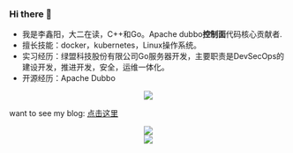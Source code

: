 ### Hi there 👋


- 我是李鑫阳，大二在读，C++和Go。Apache dubbo**控制面**代码核心贡献者. 
- 擅长技能：docker，kubernetes，Linux操作系统。
- 实习经历：绿盟科技股份有限公司Go服务器开发，主要职责是DevSecOps的建设开发，推进开发，安全，运维一体化。
- 开源经历：Apache Dubbo

 
 <div align="center"> <img src="https://stats.justsong.cn/api/csdn?id=qq_61039408"> </div>

want to see my blog: <a href="https://blog.csdn.net/qq_61039408" title="点击这里">点击这里</a>


<div align="center"> <img src="https://github-readme-stats.vercel.app/api?username=sjmshsh"> </div>

<div align="center"> <img src="https://github-readme-stats.vercel.app/api/top-langs/?username=sjmshsh"> </div>
<!--
**sjmshsh/sjmshsh** is a ✨ _special_ ✨ repository because its `README.md` (this file) appears on your GitHub profile.

Here are some ideas to get you started:

- 🔭 I’m currently working on ...
- 🌱 I’m currently learning ...
- 👯 I’m looking to collaborate on ...
- 🤔 I’m looking for help with ...
- 💬 Ask me about ...
- 📫 How to reach me: ...
- 😄 Pronouns: ...
- ⚡ Fun fact: ...
-->
